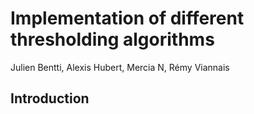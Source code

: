 # Implementation of different thresholding algorithms

Julien Bentti, Alexis Hubert, Mercia N, Rémy Viannais

## Introduction 


